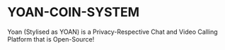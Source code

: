 # YOAN-COIN-SYSTEM
Yoan (Stylised as YOAN) is a Privacy-Respective Chat and Video Calling Platform that is Open-Source!
